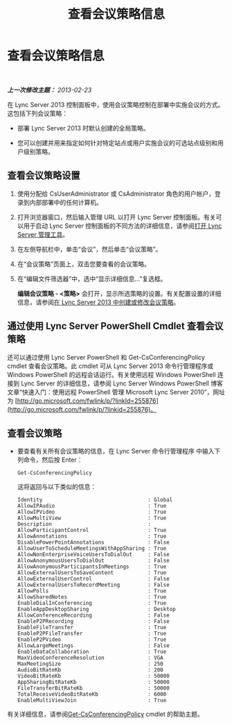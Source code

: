 ﻿---
title: 查看会议策略信息
TOCTitle: 查看会议策略信息
ms:assetid: e99fdc4d-926a-4e36-ac99-ab5035568847
ms:mtpsurl: https://technet.microsoft.com/zh-cn/library/JJ721918(v=OCS.15)
ms:contentKeyID: 49888654
ms.date: 05/19/2016
mtps_version: v=OCS.15
ms.translationtype: HT
---

# 查看会议策略信息

 

_**上一次修改主题：** 2013-02-23_

在 Lync Server 2013 控制面板中，使用会议策略控制在部署中实施会议的方式。这包括下列会议策略：

  - 部署 Lync Server 2013 时默认创建的全局策略。

  - 您可以创建并用来指定如何针对特定站点或用户实施会议的可选站点级别和用户级别策略。

## 查看会议策略设置

1.  使用分配给 CsUserAdministrator 或 CsAdministrator 角色的用户帐户，登录到内部部署中的任何计算机。

2.  打开浏览器窗口，然后输入管理 URL 以打开 Lync Server 控制面板。有关可以用于启动 Lync Server 控制面板的不同方法的详细信息，请参阅[打开 Lync Server 管理工具](lync-server-2013-open-lync-server-administrative-tools.md)。

3.  在左侧导航栏中，单击“会议”，然后单击“会议策略”。

4.  在“会议策略”页面上，双击您要查看的会议策略。

5.  在“编辑文件筛选器”中，选中“显示详细信息…”复选框。
    
    **编辑会议策略 - \<策略\>** 会打开，显示所选策略的设置。有关配置设置的详细信息，请参阅[在 Lync Server 2013 中创建或修改会议策略](lync-server-2013-create-or-modify-a-conferencing-policy.md)。

## 通过使用 Lync Server PowerShell Cmdlet 查看会议策略

还可以通过使用 Lync Server PowerShell 和 Get-CsConferencingPolicy cmdlet 查看会议策略。此 cmdlet 可从 Lync Server 2013 命令行管理程序或 Windows PowerShell 的远程会话运行。有关使用远程 Windows PowerShell 连接到 Lync Server 的详细信息，请参阅 Lync Server Windows PowerShell 博客文章“快速入门：使用远程 PowerShell 管理 Microsoft Lync Server 2010”，网址为 [http://go.microsoft.com/fwlink/p/?linkId=255876](http://go.microsoft.com/fwlink/p/?linkid=255876)。

## 查看会议策略

  - 要查看有关所有会议策略的信息，在 Lync Server 命令行管理程序 中输入下列命令，然后按 Enter：
    
        Get-CsConferencingPolicy
    
    这将返回与以下类似的信息：
    
        Identity                                  : Global
        AllowIPAudio                              : True
        AllowIPVideo                              : True
        AllowMultiView                            : True
        Description                               :
        AllowParticipantControl                   : True
        AllowAnnotations                          : True
        DisablePowerPointAnnotations              : False
        AllowUserToScheduleMeetingsWithAppSharing : True
        AllowNonEnterpriseVoiceUsersToDialOut     : False
        AllowAnonymousUsersToDialOut              : False
        AllowAnonymousParticipantsInMeetings      : True
        AllowExternalUsersToSaveContent           : True
        AllowExternalUserControl                  : False
        AllowExternalUsersToRecordMeeting         : False
        AllowPolls                                : True
        AllowSharedNotes                          : True
        EnableDialInConferencing                  : True
        EnableAppDesktopSharing                   : Desktop
        AllowConferenceRecording                  : False
        EnableP2PRecording                        : False
        EnableFileTransfer                        : True
        EnableP2PFileTransfer                     : True
        EnableP2PVideo                            : True
        AllowLargeMeetings                        : False
        EnableDataCollaboration                   : True
        MaxVideoConferenceResolution              : VGA
        MaxMeetingSize                            : 250
        AudioBitRateKb                            : 200
        VideoBitRateKb                            : 50000
        AppSharingBitRateKb                       : 50000
        FileTransferBitRateKb                     : 50000
        TotalReceiveVideoBitRateKb                : 6000
        EnableMultiViewJoin                       : True

有关详细信息，请参阅[Get-CsConferencingPolicy](get-csconferencingpolicy.md) cmdlet 的帮助主题。

